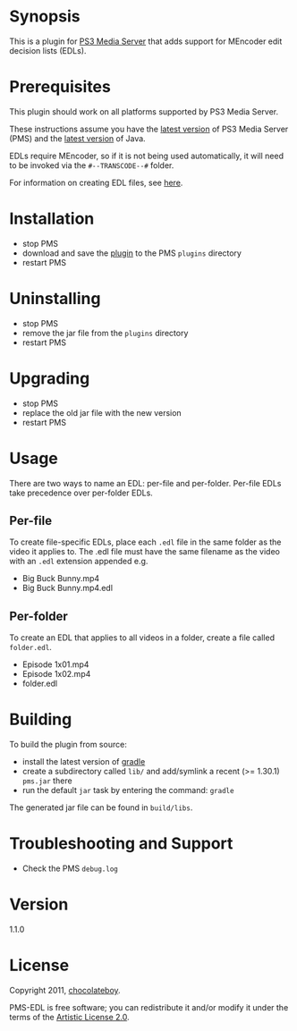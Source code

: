 # Synopsis <a name="Synopsis"></a>

This is a plugin for [PS3 Media Server](http://code.google.com/p/ps3mediaserver/) that adds support for MEncoder edit decision lists (EDLs).

# Prerequisites <a name="Prerequisites"></a>

This plugin should work on all platforms supported by PS3 Media Server.

These instructions assume you have the [latest version](http://www.ps3mediaserver.org/forum/viewtopic.php?f=6&t=3507&p=36904#p36904) of PS3 Media Server (PMS) and the [latest version](http://www.java.com/en/download/index.jsp) of Java.

EDLs require MEncoder, so if it is not being used automatically, it will need to be invoked via the `#--TRANSCODE--#` folder.

For information on creating EDL files, see [here](http://www.mplayerhq.hu/DOCS/HTML/en/edl.html).

# Installation <a name="Install"></a>

* stop PMS
* download and save the [plugin](https://github.com/downloads/chocolateboy/PMS-EDL/pms-edl-1.1.0.jar) to the PMS `plugins` directory
* restart PMS

# Uninstalling <a name="Uninstall"></a>

* stop PMS
* remove the jar file from the `plugins` directory
* restart PMS

# Upgrading <a name="Upgrade"></a>

* stop PMS
* replace the old jar file with the new version
* restart PMS

# Usage <a name="Usage"></a>

There are two ways to name an EDL: per-file and per-folder. Per-file EDLs take precedence over per-folder EDLs.

## Per-file <a name="per-file"></a>

To create file-specific EDLs, place each `.edl` file in the same folder as the video it applies to. The .edl file must have the same filename as the video with an `.edl` extension appended e.g.

* Big Buck Bunny.mp4
* Big Buck Bunny.mp4.edl

## Per-folder <a name="per-folder"></a>

To create an EDL that applies to all videos in a folder, create a file called `folder.edl`.

* Episode 1x01.mp4
* Episode 1x02.mp4
* folder.edl

# Building <a href="Build"></a>

To build the plugin from source:

* install the latest version of [gradle](http://www.gradle.org/downloads.html)
* create a subdirectory called `lib/` and add/symlink a recent (>= 1.30.1) `pms.jar` there
* run the default `jar` task by entering the command: `gradle`

The generated jar file can be found in `build/libs`.

# Troubleshooting and Support <a name="Help"></a>
* Check the PMS `debug.log`

# Version <a name="Version"></a>

1.1.0

# License <a name="License"></a>

Copyright 2011, [chocolateboy](mailto:chocolate@cpan.org).

PMS-EDL is free software; you can redistribute it and/or modify it under the terms of the [Artistic License 2.0](http://www.opensource.org/licenses/artistic-license-2.0.php).
